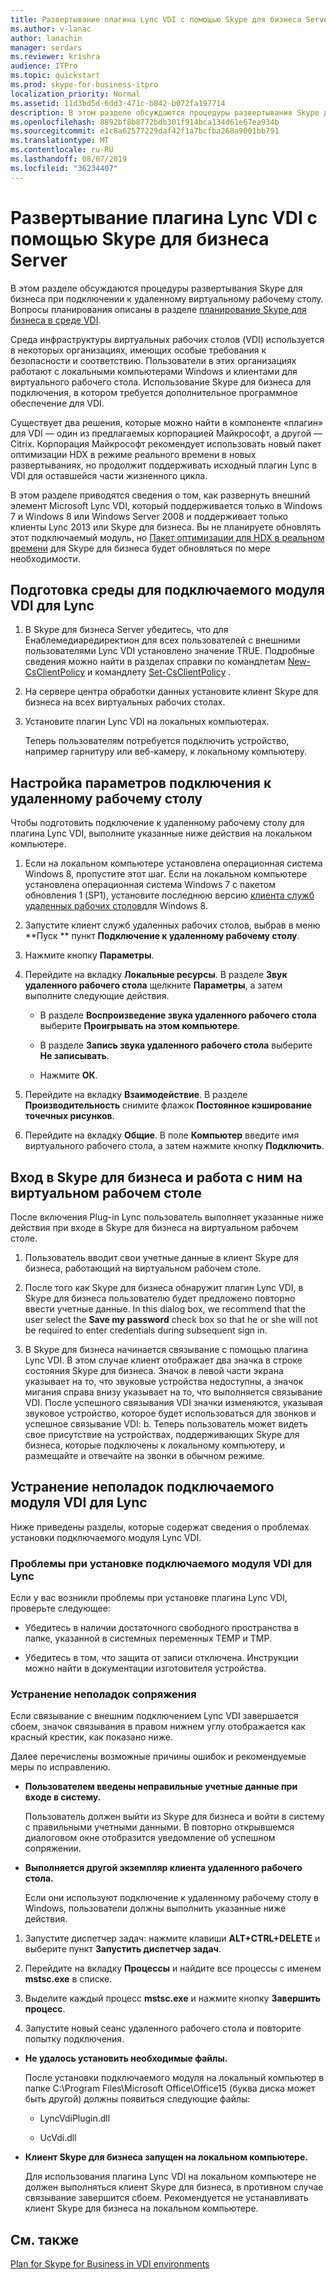 ```yaml
---
title: Развертывание плагина Lync VDI с помощью Skype для бизнеса Server
ms.author: v-lanac
author: lanachin
manager: serdars
ms.reviewer: krishra
audience: ITPro
ms.topic: quickstart
ms.prod: skype-for-business-itpro
localization_priority: Normal
ms.assetid: 11d3bd5d-6dd3-471c-b842-b072fa197714
description: В этом разделе обсуждаются процедуры развертывания Skype для бизнеса при подключении к удаленному виртуальному рабочему столу.
ms.openlocfilehash: 8892bf8b8772bdb301f914bca134d61e67ea934b
ms.sourcegitcommit: e1c8a62577229daf42f1a7bcfba268a9001bb791
ms.translationtype: MT
ms.contentlocale: ru-RU
ms.lasthandoff: 08/07/2019
ms.locfileid: "36234407"
---
```

# <a name="deploy-the-lync-vdi-plug-in-with-skype-for-business-server"></a>Развертывание плагина Lync VDI с помощью Skype для бизнеса Server
 
В этом разделе обсуждаются процедуры развертывания Skype для бизнеса при подключении к удаленному виртуальному рабочему столу. Вопросы планирования описаны в разделе [планирование Skype для бизнеса в среде VDI](../../plan-your-deployment/clients-and-devices/vdi-environments.md).
  
Среда инфраструктуры виртуальных рабочих столов (VDI) используется в некоторых организациях, имеющих особые требования к безопасности и соответствию. Пользователи в этих организациях работают с локальными компьютерами Windows и клиентами для виртуального рабочего стола. Использование Skype для бизнеса для подключения, в котором требуется дополнительное программное обеспечение для VDI.
  
Существует два решения, которые можно найти в компоненте «плагин» для VDI — один из предлагаемых корпорацией Майкрософт, а другой — Citrix. Корпорация Майкрософт рекомендует использовать новый пакет оптимизации HDX в режиме реального времени в новых развертываниях, но продолжит поддерживать исходный плагин Lync в VDI для оставшейся части жизненного цикла. 
  
В этом разделе приводятся сведения о том, как развернуть внешний элемент Microsoft Lync VDI, который поддерживается только в Windows 7 и Windows 8 или Windows Server 2008 и поддерживает только клиенты Lync 2013 или Skype для бизнеса. Вы не планируете обновлять этот подключаемый модуль, но [Пакет оптимизации для HDX в реальном времени](../../plan-your-deployment/clients-and-devices/vdi-environments.md#Citrix_RT) для Skype для бизнеса будет обновляться по мере необходимости.
  
## <a name="prepare-your-environment-for-the-lync-vdi-plug-in"></a>Подготовка среды для подключаемого модуля VDI для Lync
<a name="Prepare_vdi"> </a>

1. В Skype для бизнеса Server убедитесь, что для Енаблемедиаредиректион для всех пользователей с внешними пользователями Lync VDI установлено значение TRUE. Подробные сведения можно найти в разделах справки по командлетам [New-CsClientPolicy](https://docs.microsoft.com/powershell/module/skype/new-csclientpolicy?view=skype-ps) и командлету [Set-CsClientPolicy](https://docs.microsoft.com/powershell/module/skype/set-csclientpolicy?view=skype-ps) .
    
2. На сервере центра обработки данных установите клиент Skype для бизнеса на всех виртуальных рабочих столах.
    
3. Установите плагин Lync VDI на локальных компьютерах.
    
    Теперь пользователям потребуется подключить устройство, например гарнитуру или веб-камеру, к локальному компьютеру.
    
## <a name="configure-remote-desktop-connection-settings"></a>Настройка параметров подключения к удаленному рабочему столу
<a name="Prepare_vdi"> </a>

Чтобы подготовить подключение к удаленному рабочему столу для плагина Lync VDI, выполните указанные ниже действия на локальном компьютере.
  
1. Если на локальном компьютере установлена операционная система Windows 8, пропустите этот шаг. Если на локальном компьютере установлена операционная система Windows 7 с пакетом обновления 1 (SP1), установите последнюю версию [клиента служб удаленных рабочих столов](https://go.microsoft.com/fwlink/p/?LinkId=268032)для Windows 8.
    
2. Запустите клиент служб удаленных рабочих столов, выбрав в меню **Пуск ** пункт **Подключение к удаленному рабочему столу**.
    
3. Нажмите кнопку **Параметры**.
    
4. Перейдите на вкладку **Локальные ресурсы**. В разделе **Звук удаленного рабочего стола** щелкните **Параметры**, а затем выполните следующие действия.
    
   - В разделе **Воспроизведение звука удаленного рабочего стола** выберите **Проигрывать на этом компьютере**.
    
   - В разделе **Запись звука удаленного рабочего стола** выберите **Не записывать**.
    
   - Нажмите **ОК**.
    
5. Перейдите на вкладку **Взаимодействие**. В разделе **Производительность** снимите флажок **Постоянное кэширование точечных рисунков**.
    
6. Перейдите на вкладку **Общие**. В поле **Компьютер** введите имя виртуального рабочего стола, а затем нажмите кнопку **Подключить**.  
    
## <a name="sign-in-and-use-skype-for-business-on-the-virtual-desktop"></a>Вход в Skype для бизнеса и работа с ним на виртуальном рабочем столе
<a name="SfB_signin"> </a>

После включения Plug-in Lync пользователь выполняет указанные ниже действия при входе в Skype для бизнеса на виртуальном рабочем столе.
  
1. Пользователь вводит свои учетные данные в клиент Skype для бизнеса, работающий на виртуальном рабочем столе.
    
2. После того как Skype для бизнеса обнаружит плагин Lync VDI, в Skype для бизнеса пользователю будет предложено повторно ввести учетные данные. In this dialog box, we recommend that the user select the **Save my password** check box so that he or she will not be required to enter credentials during subsequent sign in.
    
3. В Skype для бизнеса начинается связывание с помощью плагина Lync VDI. В этом случае клиент отображает два значка в строке состояния Skype для бизнеса. Значок в левой части экрана указывает на то, что звуковые устройства недоступны, а значок мигания справа внизу указывает на то, что выполняется связывание VDI. После успешного связывания VDI значки изменяются, указывая звуковое устройство, которое будет использоваться для звонков и успешное связывание VDI: b. Теперь пользователь может видеть свое присутствие на устройствах, поддерживающих Skype для бизнеса, которые подключены к локальному компьютеру, и размещайте и отвечайте на звонки в обычном режиме.
    
## <a name="troubleshoot-the-lync-vdi-plug-in"></a>Устранение неполадок подключаемого модуля VDI для Lync
<a name="tshoot_VDI"> </a>

Ниже приведены разделы, которые содержат сведения о проблемах установки подключаемого модуля Lync VDI.
  
### <a name="issues-with-installing-the-lync-vdi-plug-in"></a>Проблемы при установке подключаемого модуля VDI для Lync 

Если у вас возникли проблемы при установке плагина Lync VDI, проверьте следующее:
  
- Убедитесь в наличии достаточного свободного пространства в папке, указанной в системных переменных TEMP и TMP.
    
- Убедитесь в том, что защита от записи отключена. Инструкции можно найти в документации изготовителя устройства.
    
### <a name="troubleshooting-issues-with-pairing"></a>Устранение неполадок сопряжения

Если связывание с внешним подключением Lync VDI завершается сбоем, значок связывания в правом нижнем углу отображается как красный крестик, как показано ниже. 
  
Далее перечислены возможные причины ошибок и рекомендуемые меры по исправлению.  
  
- **Пользователем введены неправильные учетные данные при входе в систему.**
    
    Пользователь должен выйти из Skype для бизнеса и войти в систему с правильными учетными данными. В повторно открывшемся диалоговом окне отобразится уведомление об успешном сопряжении.
    
- **Выполняется другой экземпляр клиента удаленного рабочего стола.**
    
    Если они используют подключение к удаленному рабочему столу в Windows, пользователи должны выполнить указанные ниже действия.
    
1. Запустите диспетчер задач: нажмите клавиши **ALT+CTRL+DELETE** и выберите пункт **Запустить диспетчер задач**.
    
2. Перейдите на вкладку **Процессы** и найдите все процессы с именем **mstsc.exe** в списке.
    
3. Выделите каждый процесс **mstsc.exe** и нажмите кнопку **Завершить процесс**.  
    
4. Запустите новый сеанс удаленного рабочего стола и повторите попытку подключения.  
    
- **Не удалось установить необходимые файлы.**
    
    После установки подключаемого модуля на локальный компьютер в папке C:\Program Files\Microsoft Office\Office15 (буква диска может быть другой) должны появиться следующие файлы:
    
  - LyncVdiPlugin.dll
    
  - UcVdi.dll
    
- **Клиент Skype для бизнеса запущен на локальном компьютере.**
    
    Для использования плагина Lync VDI на локальном компьютере не должен выполняться клиент Skype для бизнеса, в противном случае связывание завершится сбоем. Рекомендуется не устанавливать клиент Skype для бизнеса на локальном компьютере.
    
## <a name="see-also"></a>См. также
<a name="tshoot_VDI"> </a>

[Plan for Skype for Business in VDI environments](../../plan-your-deployment/clients-and-devices/vdi-environments.md)
